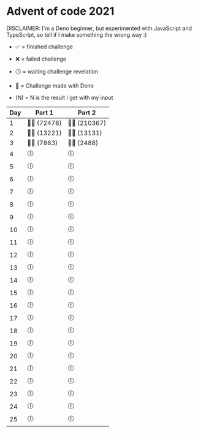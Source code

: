 # Advent of code 2021

DISCLAIMER: I'm a Deno beginner, but experimented with JavaScript and TypeScript, so tell if I make something the wrong way :)

- ✅ = finished challenge
- ❌ = failed challenge
- 🕕 = waiting challenge revelation

- 🦕 = Challenge made with Deno

- (N) = N is the result I get with my input

| Day | Part 1       | Part 2        |
| --- | ------------ | ------------- |
| 1   | 🦕✅ (72478) | 🦕✅ (210367) |
| 2   | 🦕✅ (13221) | 🦕✅ (13131)  |
| 3   | 🦕✅ (7863)  | 🦕✅ (2488)   |
| 4   | 🕕           | 🕕            |
| 5   | 🕕           | 🕕            |
| 6   | 🕕           | 🕕            |
| 7   | 🕕           | 🕕            |
| 8   | 🕕           | 🕕            |
| 9   | 🕕           | 🕕            |
| 10  | 🕕           | 🕕            |
| 11  | 🕕           | 🕕            |
| 12  | 🕕           | 🕕            |
| 13  | 🕕           | 🕕            |
| 14  | 🕕           | 🕕            |
| 15  | 🕕           | 🕕            |
| 16  | 🕕           | 🕕            |
| 17  | 🕕           | 🕕            |
| 18  | 🕕           | 🕕            |
| 19  | 🕕           | 🕕            |
| 20  | 🕕           | 🕕            |
| 21  | 🕕           | 🕕            |
| 22  | 🕕           | 🕕            |
| 23  | 🕕           | 🕕            |
| 24  | 🕕           | 🕕            |
| 25  | 🕕           | 🕕            |
